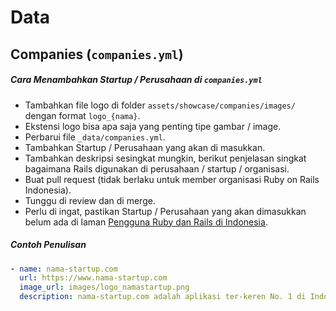 # Data

## Companies (`companies.yml`)

  ##### Cara Menambahkan Startup / Perusahaan di `companies.yml`
  - Tambahkan file logo di folder `assets/showcase/companies/images/` dengan format `logo_{nama}`.
  - Ekstensi logo bisa apa saja yang penting tipe gambar / image.
  - Perbarui file `_data/companies.yml`.
  - Tambahkan Startup / Perusahaan yang akan di masukkan.
  - Tambahkan deskripsi sesingkat mungkin, berikut penjelasan singkat bagaimana Rails digunakan di perusahaan / startup / organisasi.
  - Buat pull request (tidak berlaku untuk member organisasi Ruby on Rails Indonesia).
  - Tunggu di review dan di merge.
  - Perlu di ingat, pastikan Startup / Perusahaan yang akan dimasukkan belum ada di laman [Pengguna Ruby dan Rails di Indonesia](https://rails.id/company-use-rails/).

  ##### Contoh Penulisan
  ``` yaml
  - name: nama-startup.com
    url: https://www.nama-startup.com
    image_url: images/logo_namastartup.png
    description: nama-startup.com adalah aplikasi ter-keren No. 1 di Indonesia.
  ```
